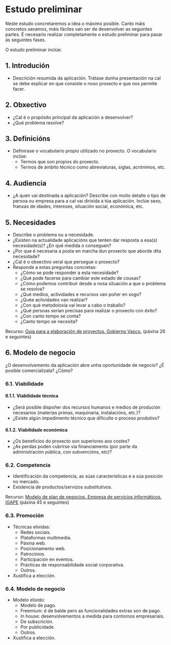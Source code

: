 # Estudo preliminar

Neste estudo concretaremos a idea o máximo posible. Canto máis concretos sexamos, máis fáciles van ser de desenvolver as seguintes partes. É necesario realizar completamente o estudo preliminar para pasar ás seguintes fases.

O estudo preliminar inclúe:

## 1. Introdución
- Descrición resumida da aplicación. Trátase dunha presentación na cal se debe explicar en que consiste o noso proxecto e que nos permite facer.

## 2. Obxectivo
- ¿Cal é o propósito principal da aplicación a desenvolver?
- ¿Qué problema resolve? 


## 3. Definicións 
- Definirase o vocabulario propio utilizado no proxecto. O vocabulario inclúe:
	- Termos que son propios do proxecto.
	- Termos de ámbito técnico como abreviaturas, siglas, acrónimos, etc.

## 4. Audiencia
- ¿A quen vai destinada a aplicación? Describe con moito detalle o tipo de persoa ou empresa para a cal vai dirixida a túa aplicación. Inclúe sexo, franxas de idades, intereses, situación social, económica, etc.

## 5. Necesidades
- Describe o problema ou a necesidade.
- ¿Existen na actualidade aplicacións que tenten dar resposta a esa(s) necesidade(s)? ¿En qué medida o conseguen?
- ¿Por que é necesaria a posta en marcha dun proxecto que aborde dita necesidade?
- ¿Cal é o obxectivo xeral que persegue o proxecto?
- Responde a estas preguntas concretas:
	- ¿Cómo se pode responder a esta necesidade? 
	- ¿Qué pode facerse para cambiar este estado de cousas? 
	- ¿Cómo podemos contribuír desde a nosa situación a que o problema se resolva? 
	- ¿Qué medios, actividades e recursos van poñer en xogo? 
	- ¿Quée actividades van realizar? 
	- ¿Con qué metodoloxía vai levar a cabo o traballo?  
	- ¿Qué persoas serían precisas para realizar o proxecto con éxito? 
	- ¿Con canto tempo se conta? 
	- ¿Canto tempo se necesita?

Recurso: [Guía para a elaboración de proyectos. Gobierno Vasco.](https://www.pluralismoyconvivencia.es/upload/19/71/guia_elaboracion_proyectos_c.pdf) (páxina 26 e seguintes)

## 6. Modelo de negocio 
¿O desenvolvemento da aplicación abre unha oportunidade de negocio? ¿É posible comercializala? ¿Cómo?

### 6.1. Viabilidade

#### 6.1.1. Viabilidade técnica
- ¿Será posible dispoñer dos recursos humanos e medios de produción necesarios (materias primas, maquinaria, instalacións, etc.)?
- ¿Existe algún impedimento técnico que dificulte o proceso produtivo?  

#### 6.1.2. Viabilidade económica
- ¿Os beneficios do proxecto son superiores aos costes?
- ¿As perdas poden cubrirse vía financiamento (por parte da administración pública, con subvencións, etc)?    

### 6.2. Competencia
- Identificación da competencia, as súas características e a súa posición no mercado.
- Existencia de productos/servizos substitutivos.

Recurso: [Modelo de plan de negocios. Empresa de servicios informáticos. IGAPE](http://www.igape.es/images/crear-unha-empresa/Recursos/PlansdeNegocio/16ServiciosInformaticos12_5_cas.pdf) (páxina 45 e seguintes)

### 6.3. Promoción
- Técnicas elixidas:
	+ Redes sociais.
	+ Plataformas multimedia.
	+ Páxina web.
	+ Posicionamento web.
	+ Patrocinios.
	+ Participación en eventos.
	+ Prácticas de responsabilidade social corporativa.
	+ Outros.
- Xustifica a elección.
    
### 6.4. Modelo de negocio
- Modelo elixido: 
	+ Modelo de pago.
	+ Freemium: é de balde pero as funcionalidades extras son de pago.
	+ In house: desenvolvementos a medida para contornos empresariais.
	+ De subscrición.
	+ Por publicidade.
	+ Outros.
- Xustifica a elección.
